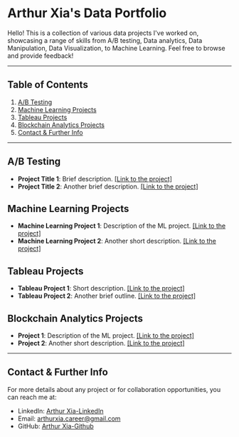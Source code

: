 # Arthur Xia's Data Portfolio

Hello! This is a collection of various data projects I've worked on, showcasing a range of skills from A/B testing,
Data analytics, Data Manipulation, Data Visualization, to Machine Learning. Feel free to browse and provide feedback!

---

## Table of Contents

1. [A/B Testing](https://github.com/ArthurXia1031/Data_Science_Project/tree/main/ab_test_analysis)
2. [Machine Learning Projects](https://github.com/ArthurXia1031/Data_Science_Project/tree/main/machine_learning)
3. [Tableau Projects](https://github.com/ArthurXia1031/Data_Science_Project/tree/main/tableau_projects)
4. [Blockchain Analytics Projects](https://github.com/ArthurXia1031/Data_Science_Project/tree/main/blockchain_analysis)
5. [Contact & Further Info](#contact--further-info)

---

## A/B Testing

- **Project Title 1**: Brief description. [[Link to the project]](#)
- **Project Title 2**: Another brief description. [[Link to the project]](#)

## Machine Learning Projects

- **Machine Learning Project 1**: Description of the ML project. [[Link to the project]](#)
- **Machine Learning Project 2**: Another short description. [[Link to the project]](#)

## Tableau Projects

- **Tableau Project 1**: Short description. [[Link to the project]](#)
- **Tableau Project 2**: Another brief outline. [[Link to the project]](#)

## Blockchain Analytics Projects

- **Project 1**: Description of the ML project. [[Link to the project]](#)
- **Project 2**: Another short description. [[Link to the project]](#)

---

## Contact & Further Info

For more details about any project or for collaboration opportunities, you can reach me at:

- LinkedIn: [Arthur Xia-LinkedIn](https://www.linkedin.com/in/arthur-xia-8a4a71234/)
- Email: arthurxia.career@gmail.com
- GitHub: [Arthur Xia-Github](https://github.com/ArthurXia1031)

